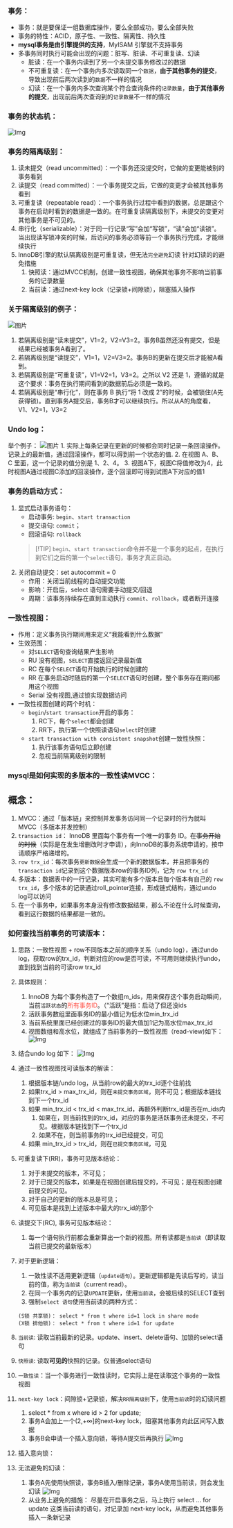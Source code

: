 ### 事务：
* 事务：就是要保证一组数据库操作，要么全部成功，要么全部失败
* 事务的特性：ACID，原子性、一致性、隔离性、持久性
* **mysql事务是由引擎提供的支持**，MyISAM 引擎就不支持事务
* 多事务同时执行可能会出现的问题：脏写、脏读、不可重复读、幻读
    * 脏读：在一个事务内读到了另一个未提交事务修改过的数据
    * 不可重复读：在一个事务内多次读取同一个`数据`，**由于其他事务的提交**，导致出现前后两次读到的`数据`不一样的情况
    * 幻读：在一个事务内多次查询某个符合查询条件的`记录数量`，**由于其他事务的提交**，出现前后两次查询到的`记录数量`不一样的情况

### 事务的状态机：
![Img](https://raw.staticdn.net/Navyum/imgbed/pic/IMG/0731afc4e43cad83d232b2288fc7f617.png)

### 事务的隔离级别：
1. 读未提交（read uncommitted）：一个事务还没提交时，它做的变更能被别的事务看到
2. 读提交（read committed）：一个事务提交之后，它做的变更才会被其他事务看到
3. 可重复读（repeatable read）：一个事务执行过程中看到的数据，总是跟这个事务在启动时看到的数据是一致的。在可重复读隔离级别下，未提交的变更对其他事务是不可见的。
4. 串行化（serializable）：对于同一行记录“写”会加“写锁”，“读”会加“读锁”。当出现读写锁冲突的时候，后访问的事务必须等前一个事务执行完成，才能继续执行
5. InnoDB引擎的默认隔离级别是可重复读，但无法`完全避免`幻读
    针对幻读的的避免措施
    1. 快照读：通过MVCC机制，创建一致性视图，确保其他事务不影响当前事务的记录数量
    2. 当前读：通过next-key lock（记录锁+间隙锁），阻塞插入操作

### 关于隔离级别的例子：
![图片](https://raw.staticdn.net/Navyum/imgbed/pic/IMG/e6ecdc4a33cca95933dd3c9297c3d922.png)
1. 若隔离级别是“读未提交”，V1=2，V2=V3=2。事务B虽然还没有提交，但是结果已经被事务A看到了。
2. 若隔离级别是“读提交”，V1=1，V2=V3=2。事务B的更新在提交后才能被A看到。
3. 若隔离级别是“可重复读”，V1=V2=1，V3=2。之所以 V2 还是 1，遵循的就是这个要求：事务在执行期间看到的数据前后必须是一致的。
4. 若隔离级别是“串行化”，则在事务 B 执行“将 1 改成 2”的时候，会被锁住(A先获得锁)。直到事务A提交后，事务B才可以继续执行。所以从A的角度看， V1、V2=1，V3=2

### Undo log：
举个例子：
![图片](https://raw.staticdn.net/Navyum/imgbed/pic/IMG/19ca945285325f47a4f18afff70a1172.png)
    1. 实际上每条记录在更新的时候都会同时记录一条回滚操作。记录上的最新值，通过回滚操作，都可以得到前一个状态的值.
    2. 在视图 A、B、C 里面，这一个记录的值分别是 1、2、4。
    3. 视图A下，视图C将值修改为4，此时视图A通过视图C添加的回滚操作，逐个回滚即可得到试图A下对应的值1

### 事务的启动方式：
1. 显式启动事务语句：
    - 启动事务: `begin`、`start transaction`
    - 提交语句: `commit`；
    - 回滚语句: `rollback`
    > [!TIP] `begin`、`start transaction`命令并不是一个事务的起点，在执行到它们之后的第一个`select`语句，事务才真正启动。
2. 关闭自动提交：set autocommit = 0
    - 作用：关闭当前线程的自动提交功能
    - 影响：开启后，select 语句需要手动提交/回退
    - 周期：该事务持续存在直到主动执行 `commit`、`rollback`，或者断开连接

### 一致性视图：
- 作用：定义事务执行期间用来定义“我能看到什么数据”
- 生效范围：
    * 对`SELECT`语句查询结果产生影响
    * RU 没有视图，`SELECT`直接返回记录最新值
    * RC 在每个`SELECT`语句开始执行的时候创建的
    * RR 在事务启动时随后的第一个`SELECT`语句时创建，整个事务存在期间都用这个视图
    * Serial 没有视图,通过锁实现数据访问
- 一致性视图创建的两个时机：
    * `begin`/`start transaction`开启的事务：
        1. RC下，每个`select`都会创建
        2. RR下，执行第一个快照读语句`select`时创建
    * `start transaction with consistent snapshot`创建一致性快照：
        1. 执行该事务语句后立即创建
        2. 忽视当前隔离级别的限制

### mysql是如何实现的多版本的一致性读MVCC：
## 概念：
1. MVCC：通过「版本链」来控制并发事务访问同一个记录时的行为就叫 MVCC（多版本并发控制）
1. `transaction id`： InnoDB 里面每个事务有一个唯一的事务 ID。~~在事务开始的时候~~（实际是在发生增删改时才申请），向InnoDB的事务系统申请的，按申请顺序严格递增的。
2. `row trx_id`：每次事务`更新数据`会生成一个新的数据版本，并且把事务的 `transaction id`记录到这个数据版本row的事务ID列，记为 `row trx_id`
3. 多版本：数据表中的一行记录，其实可能有多个版本且每个版本有自己的 `row trx_id`，多个版本的记录通过roll_pointer连接，形成链式结构，通过undo log可以访问
4. 在一个事务中，如果事务本身没有修改数据结果，那么不论在什么时候查询，看到这行数据的结果都是一致的。


### 如何查找当前事务的可读版本：
1. 思路：一致性视图 + row不同版本之前的顺序关系（undo log），通过undo log，获取row的trx_id，判断对应的row是否可读，不可用则继续执行undo，直到找到当前的可读row trx_id
2. 具体规则：
    1. InnoDB 为每个事务构造了一个数组m_ids，用来保存这个事务启动瞬间，当前`活跃状态`的<span style="color: rgb(255, 76, 65);">所有事务ID</span>。（“活跃”是指：启动了但还没ids
    2. 活跃事务数组里面事务ID的最小值记为低水位min_trx_id
    3. 当前系统里面已经创建过的事务ID的最大值加1记为高水位max_trx_id
    4. 视图数组和高水位，就组成了当前事务的一致性视图（read-view)如下：
![Img](https://raw.staticdn.net/Navyum/imgbed/pic/IMG/3a41b1249a0dbf94211f925119fd9233.png)

3. 结合undo log 如下：
![Img](https://raw.staticdn.net/Navyum/imgbed/pic/IMG/e366827a5a711a60898c2c1fa7934661.png)

4. 通过一致性视图找可读版本的解读：
    1. 根据版本链/undo log，从当前row的最大的trx_id逐个往前找
    2. 如果trx_id > max_trx_id，则在`未提交事务区域`，则不可见；根据版本链找到下一个trx_id
    3. 如果 min_trx_id < trx_id < max_trx_id，再额外判断trx_id是否在m_ids内
        1. 如果在，则当前找到的trx_id，对应的事务是活跃事务还未提交，不可见。根据版本链找到下一个trx_id
        2. 如果不在，则当前事务的trx_id已经提交，可见
    4. 如果 min_trx_id > trx_id，则在`已提交事务区域`，可见

6. 可重复读下(RR)，事务可见版本结论：
    1. 对于未提交的版本，不可见；
    2. 对于已提交的版本，如果是在视图创建后提交的，不可见；是在视图创建前提交的可见。
    3. 对于自己的更新的版本总是可见；
    4. 可见版本是找到上述版本中最大的trx_id的那个
7. 读提交下(RC), 事务可见版本结论：
    1. 每一个语句执行前都会重新算出一个新的视图。所有读都是`当前读`（即读取当前已提交的最新版本）
8. 对于更新逻辑：
    1. 一致性读不适用更新逻辑（`update语句`）。更新逻辑都是先读后写的，读当前的值，称为`当前读`（current read）。
    2. 在同一个事务内的记录`UPDATE`更新，使用`当前读`，会被后续的SELECT查到
    3. 强制`select 语句`使用当前读的两种方式：
    ``` mysql
    (S锁 共享锁)： select * from t where id=1 lock in share mode 
    (X锁 排他锁)： select * from t where id=1 for update
    ```

10. `当前读`: 读取当前最新的记录。update、insert、delete语句、加锁的select语句
11. `快照读`: 读取**可见的**快照的记录。仅普通select语句
12. `一致性读`：当一个事务进行一致性读时，它实际上是在读取这个事务的一致性视图
13. `next-key lock`：间隙锁+记录锁，解决`RR隔离级别`下，使用`当前读`时的幻读问题
    1. select * from x where id > 2 for update;
    2. 事务A会加上一个(2,+∞]的next-key lock，阻塞其他事务向此区间写入数据
    3. 事务B会申请一个插入意向锁，等待A提交后再执行
    ![Img](https://raw.staticdn.net/Navyum/imgbed/pic/IMG/2915add2219a64344c7c03b7ab465176.png)
14. 插入意向锁：
15. 无法避免的幻读：
    1. 事务A先使用快照读，事务B插入/删除记录，事务A使用当前读，则会发生幻读
    ![Img](https://raw.staticdn.net/Navyum/imgbed/pic/IMG/d3058b229ca766151727fc4d91b659ef.png)
    2. 从业务上避免的措施：
    尽量在开启事务之后，马上执行 select ... for update 这类当前读的语句，对记录加 next-key lock，从而避免其他事务插入一条新记录

